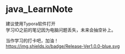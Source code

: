 # java_LearnNote
建议使用Typora软件打开  
学习IO之前的笔记因为电脑问题丢失，未来会抽空补上。  

当作学习的打卡吧，加油！  
https://img.shields.io/badge/Release-Ver1.0.0-blue.svg
